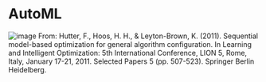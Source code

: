 # AutoML
![image](https://github.com/user-attachments/assets/4604df7e-f010-4d12-98dc-72ce9e7ed7e7)
From: Hutter, F., Hoos, H. H., & Leyton-Brown, K. (2011). Sequential model-based optimization for general algorithm configuration. In Learning and Intelligent Optimization: 5th International Conference, LION 5, Rome, Italy, January 17-21, 2011. Selected Papers 5 (pp. 507-523). Springer Berlin Heidelberg.
